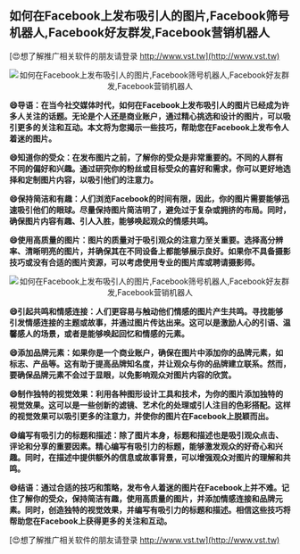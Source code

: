 ## **如何在Facebook上发布吸引人的图片,Facebook筛号机器人,Facebook好友群发,Facebook营销机器人**

[😍想了解推广相关软件的朋友请登录 http://www.vst.tw](http://www.vst.tw)

 <center><img src="https://vst.tw/MP4/tuiguang/png/0.png" alt="如何在Facebook上发布吸引人的图片,Facebook筛号机器人,Facebook好友群发,Facebook营销机器人"></center>

**😄导语：在当今社交媒体时代，如何在Facebook上发布吸引人的图片已经成为许多人关注的话题。无论是个人还是商业账户，通过精心挑选和设计的图片，可以吸引更多的关注和互动。本文将为您揭示一些技巧，帮助您在Facebook上发布令人着迷的图片。**

**😄知道你的受众：在发布图片之前，了解你的受众是非常重要的。不同的人群有不同的偏好和兴趣。通过研究你的粉丝或目标受众的喜好和需求，你可以更好地选择和定制图片内容，以吸引他们的注意力。**

**😄保持简洁和有趣：人们浏览Facebook的时间有限，因此，你的图片需要能够迅速吸引他们的眼球。尽量保持图片简洁明了，避免过于复杂或拥挤的布局。同时，确保图片内容有趣、引人入胜，能够唤起观众的情感共鸣。**

**😄使用高质量的图片：图片的质量对于吸引观众的注意力至关重要。选择高分辨率、清晰明亮的图片，并确保其在不同设备上都能够展示良好。如果你不具备摄影技巧或没有合适的图片资源，可以考虑使用专业的图片库或聘请摄影师。**

 <center><img src="https://vst.tw/MP4/tuiguang/png/4.png" alt="如何在Facebook上发布吸引人的图片,Facebook筛号机器人,Facebook好友群发,Facebook营销机器人"></center>

**😄引起共鸣和情感连接：人们更容易与触动他们情感的图片产生共鸣。寻找能够引发情感连接的主题或故事，并通过图片传达出来。这可以是激励人心的引语、温馨感人的场景，或者是能够唤起回忆和情感的元素。**

**😄添加品牌元素：如果你是一个商业账户，确保在图片中添加你的品牌元素，如标志、产品等。这有助于提高品牌知名度，并让观众与你的品牌建立联系。然而，要确保品牌元素不会过于显眼，以免影响观众对图片内容的欣赏。**

**😄制作独特的视觉效果：利用各种图形设计工具和技术，为你的图片添加独特的视觉效果。这可以是一些创新的滤镜、艺术化的处理或引人注目的色彩搭配。这样的视觉效果可以吸引更多的注意力，并使你的图片在Facebook上脱颖而出。**

**😄编写有吸引力的标题和描述：除了图片本身，标题和描述也是吸引观众点击、评论和分享的重要因素。精心编写有吸引力的标题，能够激发观众的好奇心和兴趣。同时，在描述中提供额外的信息或故事背景，可以增强观众对图片的理解和共鸣。**

**😄结语：通过合适的技巧和策略，发布令人着迷的图片在Facebook上并不难。记住了解你的受众，保持简洁有趣，使用高质量的图片，并添加情感连接和品牌元素。同时，创造独特的视觉效果，并编写有吸引力的标题和描述。相信这些技巧将帮助您在Facebook上获得更多的关注和互动。**

[😍想了解推广相关软件的朋友请登录 http://www.vst.tw](http://www.vst.tw)



